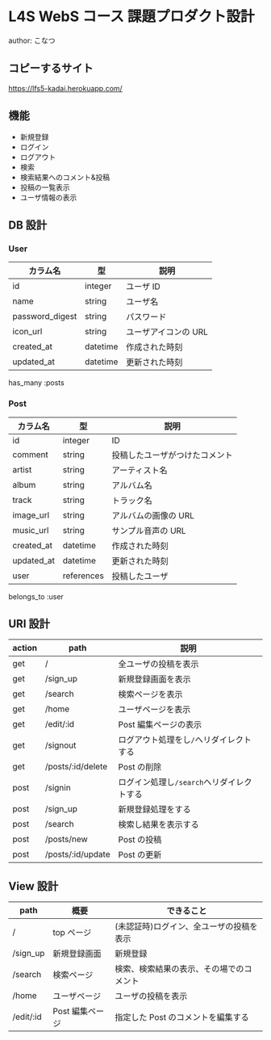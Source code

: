 # L4S WebS コース 課題プロダクト設計

author: こなつ

## コピーするサイト

https://lfs5-kadai.herokuapp.com/

## 機能

- 新規登録
- ログイン
- ログアウト
- 検索
- 検索結果へのコメント&投稿
- 投稿の一覧表示
- ユーザ情報の表示

## DB 設計

### User

| カラム名        | 型       | 説明                 |
| --------------- | -------- | -------------------- |
| id              | integer  | ユーザ ID            |
| name            | string   | ユーザ名             |
| password_digest | string   | パスワード           |
| icon_url        | string   | ユーザアイコンの URL |
| created_at      | datetime | 作成された時刻       |
| updated_at      | datetime | 更新された時刻       |

has_many :posts

### Post

| カラム名   | 型         | 説明                           |
| ---------- | ---------- | ------------------------------ |
| id         | integer    | ID                             |
| comment    | string     | 投稿したユーザがつけたコメント |
| artist     | string     | アーティスト名                 |
| album      | string     | アルバム名                     |
| track      | string     | トラック名                     |
| image_url  | string     | アルバムの画像の URL           |
| music_url  | string     | サンプル音声の URL             |
| created_at | datetime   | 作成された時刻                 |
| updated_at | datetime   | 更新された時刻                 |
| user       | references | 投稿したユーザ                 |

belongs_to :user

## URI 設計

| action | path              | 説明                                      |
| ------ | ----------------- | ----------------------------------------- |
| get    | /                 | 全ユーザの投稿を表示                      |
| get    | /sign_up          | 新規登録画面を表示                        |
| get    | /search           | 検索ページを表示                          |
| get    | /home             | ユーザページを表示                        |
| get    | /edit/:id         | Post 編集ページの表示                     |
| get    | /signout          | ログアウト処理をし`/`へリダイレクトする   |
| get    | /posts/:id/delete | Post の削除                               |
| post   | /signin           | ログイン処理し`/search`へリダイレクトする |
| post   | /sign_up          | 新規登録処理をする                        |
| post   | /search           | 検索し結果を表示する                      |
| post   | /posts/new        | Post の投稿                               |
| post   | /posts/:id/update | Post の更新                               |

## View 設計

| path      | 概要            | できること                               |
| --------- | --------------- | ---------------------------------------- |
| /         | top ページ      | (未認証時)ログイン、全ユーザの投稿を表示 |
| /sign_up  | 新規登録画面    | 新規登録                                 |
| /search   | 検索ページ      | 検索、検索結果の表示、その場でのコメント |
| /home     | ユーザページ    | ユーザの投稿を表示                       |
| /edit/:id | Post 編集ページ | 指定した Post のコメントを編集する       |
